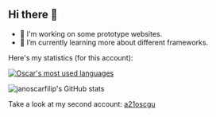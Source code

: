 ## Hi there 👋
- 🔭 I'm working on some prototype websites.
- 🌱 I’m currently learning more about different frameworks.

Here's my statistics (for this account):

<a href="https://github.com/janoscarfilip" align="center">
  <img align="center" src="https://github-readme-stats.vercel.app/api/top-langs/?username=janoscarfilip&theme=holi&count_private=true&layout=compact" alt="Oscar's most used languages" />
</a>

![janoscarfilip's GitHub stats](https://github-readme-stats.vercel.app/api?username=janoscarfilip&theme=holi\&rank_icon=github)

Take a look at my second account: [a21oscgu](https://github.com/a21oscgu)

